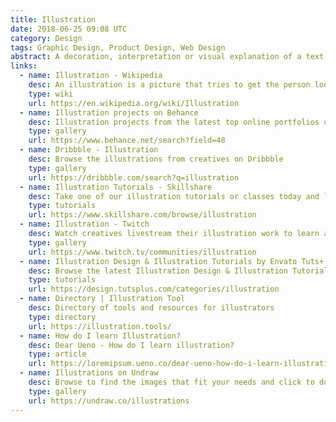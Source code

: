 ```yaml
---
title: Illustration
date: 2018-06-25 09:08 UTC
category: Design
tags: Graphic Design, Product Design, Web Design
abstract: A decoration, interpretation or visual explanation of a text, concept or process.
links:
  - name: Illustration - Wikipedia
    desc: An illustration is a picture that tries to get the person looking at it to pay more attention to the subject than to the art.
    type: wiki
    url: https://en.wikipedia.org/wiki/Illustration
  - name: Illustration projects on Behance
    desc: Illustration projects from the latest top online portfolios on Behance
    type: gallery
    url: https://www.behance.net/search?field=48
  - name: Dribbble - Illustration
    desc: Browse the illustrations from creatives on Dribbble
    type: gallery
    url: https://dribbble.com/search?q=illustration
  - name: Illustration Tutorials - Skillshare
    desc: Take one of our illustration tutorials or classes today and learn the basics in design illustration, adobe illustrator and much more.
    type: tutorials
    url: https://www.skillshare.com/browse/illustration
  - name: Illustration - Twitch
    desc: Watch creatives livestream their illustration work to learn about process, technique, etc.
    type: gallery
    url: https://www.twitch.tv/communities/illustration
  - name: Illustration Design & Illustration Tutorials by Envato Tuts+
    desc: Browse the latest Illustration Design & Illustration Tutorials by Envato Tuts+
    type: tutorials
    url: https://design.tutsplus.com/categories/illustration
  - name: Directory | Illustration Tool
    desc: Directory of tools and resources for illustrators
    type: directory
    url: https://illustration.tools/
  - name: How do I learn Illustration?
    desc: Dear Ueno - How do I learn illustration?
    type: article
    url: https://loremipsum.ueno.co/dear-ueno-how-do-i-learn-illustration-34b179a71385
  - name: Illustrations on Undraw
    desc: Browse to find the images that fit your needs and click to download. Take advantage of the on-the-fly color image generation to match your brand identity.
    type: gallery
    url: https://undraw.co/illustrations
---
```

